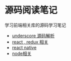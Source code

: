 # 源码阅读笔记
学习前端相关库的源码学习笔记

* [underscore 源码解析](./underScore)
* [react , redux 相关](./redux)
* [react native](./RN)
* [node相关](./nodeJS)
